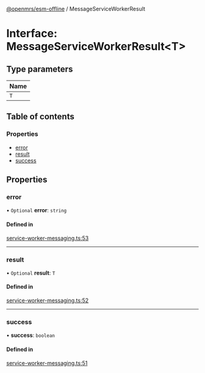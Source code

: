 [@openmrs/esm-offline](../API.md) / MessageServiceWorkerResult

# Interface: MessageServiceWorkerResult<T\>

## Type parameters

| Name |
| :------ |
| `T` |

## Table of contents

### Properties

- [error](MessageServiceWorkerResult.md#error)
- [result](MessageServiceWorkerResult.md#result)
- [success](MessageServiceWorkerResult.md#success)

## Properties

### error

• `Optional` **error**: `string`

#### Defined in

[service-worker-messaging.ts:53](https://github.com/openmrs/openmrs-esm-core/blob/master/packages/framework/esm-offline/src/service-worker-messaging.ts#L53)

___

### result

• `Optional` **result**: `T`

#### Defined in

[service-worker-messaging.ts:52](https://github.com/openmrs/openmrs-esm-core/blob/master/packages/framework/esm-offline/src/service-worker-messaging.ts#L52)

___

### success

• **success**: `boolean`

#### Defined in

[service-worker-messaging.ts:51](https://github.com/openmrs/openmrs-esm-core/blob/master/packages/framework/esm-offline/src/service-worker-messaging.ts#L51)
